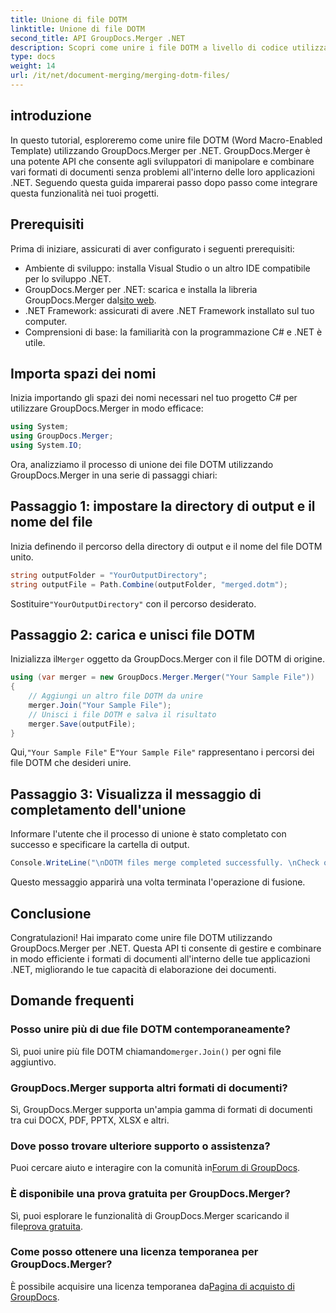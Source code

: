 ```yaml
---
title: Unione di file DOTM
linktitle: Unione di file DOTM
second_title: API GroupDocs.Merger .NET
description: Scopri come unire i file DOTM a livello di codice utilizzando GroupDocs.Merger per .NET. Questa guida completa fornisce istruzioni dettagliate per gli sviluppatori.
type: docs
weight: 14
url: /it/net/document-merging/merging-dotm-files/
---
```

## introduzione
In questo tutorial, esploreremo come unire file DOTM (Word Macro-Enabled Template) utilizzando GroupDocs.Merger per .NET. GroupDocs.Merger è una potente API che consente agli sviluppatori di manipolare e combinare vari formati di documenti senza problemi all'interno delle loro applicazioni .NET. Seguendo questa guida imparerai passo dopo passo come integrare questa funzionalità nei tuoi progetti.
## Prerequisiti
Prima di iniziare, assicurati di aver configurato i seguenti prerequisiti:
- Ambiente di sviluppo: installa Visual Studio o un altro IDE compatibile per lo sviluppo .NET.
-  GroupDocs.Merger per .NET: scarica e installa la libreria GroupDocs.Merger dal[sito web](https://releases.groupdocs.com/merger/net/).
- .NET Framework: assicurati di avere .NET Framework installato sul tuo computer.
- Comprensioni di base: la familiarità con la programmazione C# e .NET è utile.

## Importa spazi dei nomi
Inizia importando gli spazi dei nomi necessari nel tuo progetto C# per utilizzare GroupDocs.Merger in modo efficace:
```csharp
using System; 
using GroupDocs.Merger;
using System.IO;
```

Ora, analizziamo il processo di unione dei file DOTM utilizzando GroupDocs.Merger in una serie di passaggi chiari:
## Passaggio 1: impostare la directory di output e il nome del file
Inizia definendo il percorso della directory di output e il nome del file DOTM unito.
```csharp
string outputFolder = "YourOutputDirectory";
string outputFile = Path.Combine(outputFolder, "merged.dotm");
```
 Sostituire`"YourOutputDirectory"` con il percorso desiderato.
## Passaggio 2: carica e unisci file DOTM
 Inizializza il`Merger` oggetto da GroupDocs.Merger con il file DOTM di origine.
```csharp
using (var merger = new GroupDocs.Merger.Merger("Your Sample File"))
{
    // Aggiungi un altro file DOTM da unire
    merger.Join("Your Sample File");
    // Unisci i file DOTM e salva il risultato
    merger.Save(outputFile);
}
```
 Qui,`"Your Sample File"` E`"Your Sample File"` rappresentano i percorsi dei file DOTM che desideri unire.
## Passaggio 3: Visualizza il messaggio di completamento dell'unione
Informare l'utente che il processo di unione è stato completato con successo e specificare la cartella di output.
```csharp
Console.WriteLine("\nDOTM files merge completed successfully. \nCheck output in {0}", outputFolder);
```
Questo messaggio apparirà una volta terminata l'operazione di fusione.

## Conclusione
Congratulazioni! Hai imparato come unire file DOTM utilizzando GroupDocs.Merger per .NET. Questa API ti consente di gestire e combinare in modo efficiente i formati di documenti all'interno delle tue applicazioni .NET, migliorando le tue capacità di elaborazione dei documenti.

## Domande frequenti
### Posso unire più di due file DOTM contemporaneamente?
 Sì, puoi unire più file DOTM chiamando`merger.Join()` per ogni file aggiuntivo.
### GroupDocs.Merger supporta altri formati di documenti?
Sì, GroupDocs.Merger supporta un'ampia gamma di formati di documenti tra cui DOCX, PDF, PPTX, XLSX e altri.
### Dove posso trovare ulteriore supporto o assistenza?
 Puoi cercare aiuto e interagire con la comunità in[Forum di GroupDocs](https://forum.groupdocs.com/c/merger/32).
### È disponibile una prova gratuita per GroupDocs.Merger?
 Sì, puoi esplorare le funzionalità di GroupDocs.Merger scaricando il file[prova gratuita](https://releases.groupdocs.com/).
### Come posso ottenere una licenza temporanea per GroupDocs.Merger?
 È possibile acquisire una licenza temporanea da[Pagina di acquisto di GroupDocs](https://purchase.groupdocs.com/temporary-license/).